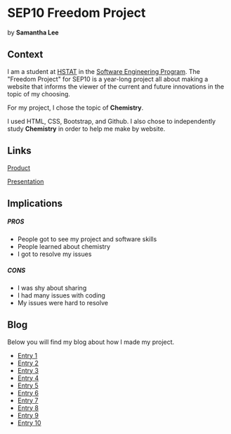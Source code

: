 # SEP10 Freedom Project
by **Samantha Lee**

## Context
I am a student at [HSTAT](https://www.hstat.org/) in the [Software Engineering Program](https://hstatsep.github.io/). The "Freedom Project" for SEP10 is a year-long project all about making a website that informs the viewer of the current and future innovations in the topic of my choosing.

For my project, I chose the topic of **Chemistry**. 

I used HTML, CSS, Bootstrap, and Github. I also chose to independently study **Chemistry** in order to help me make by website.

## Links

[Product](https://sammyl4231.github.io/sep10-freedom-project/)

[Presentation](https://docs.google.com/presentation/d/1sRNbAjOSi28nGCysF9LI3-UKwhzUebYGTsW0i4C6cBs/edit#slide=id.p)

## Implications
##### PROS
* People got to see my project and software skills
* People learned about chemistry
* I got to resolve my issues


##### CONS
* I was shy about sharing
* I had many issues with coding
* My issues were hard to resolve


## Blog
Below you will find my blog about how I made my project.

* [Entry 1](blog/entry01.md)
* [Entry 2](blog/entry02.md)
* [Entry 3](blog/entry03.md)
* [Entry 4](blog/entry04.md)
* [Entry 5](blog/entry05.md)
* [Entry 6](blog/entry06.md)
* [Entry 7](blog/entry07.md)
* [Entry 8](blog/entry08.md)
* [Entry 9](blog/entry09.md)
* [Entry 10](blog/entry10.md)
